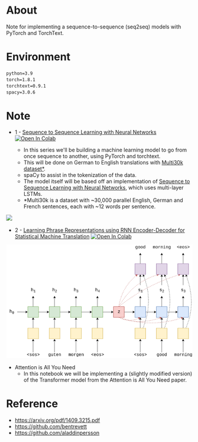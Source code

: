 # About 

Note for implementing a sequence-to-sequence (seq2seq) models with PyTorch and TorchText.


# Environment 

```cmd
python=3.9
torch=1.8.1
torchtext=0.9.1
spacy=3.0.6
```

# Note

* 1 - [Sequence to Sequence Learning with Neural Networks](https://github.com/JimCurryWang/Deep-Learning-Jot/blob/seq2seq-1/Transformer/1_Sequence_to_Sequence_Learning_with_Neural_Networks.ipynb) [![Open In Colab](https://colab.research.google.com/assets/colab-badge.svg)](https://colab.research.google.com/drive/1FGqD8Kv-rD3pbDpOTVT9I-WIUeLqAYum?usp=sharing)

    - In this series we'll be building a machine learning model to go from once sequence to another, using PyTorch and torchtext.
    - This will be done on German to English translations with [Multi30k dataset\*](https://github.com/multi30k/dataset).
    - spaCy to assist in the tokenization of the data. 
    - The model itself will be based off an implementation of [Sequence to Sequence Learning with Neural Networks](https://arxiv.org/abs/1409.3215), which uses multi-layer LSTMs.
    - \*Multi30k is a dataset with ~30,000 parallel English, German and French sentences, each with ~12 words per sentence. 

![](assets/seq2seq4.png)


* 2 - [ Learning Phrase Representations using RNN Encoder-Decoder for Statistical Machine Translation](https://github.com/JimCurryWang/Deep-Learning-Jot/blob/seq2seq-1/Transformer/1_Sequence_to_Sequence_Learning_with_Neural_Networks.ipynb) [![Open In Colab](https://colab.research.google.com/assets/colab-badge.svg)](https://colab.research.google.com/drive/1_lVgtZzxDunviwjbC44QLkqYpo23BwBg?usp=sharing)

![](assets/seq2seq7.png)


* Attention is All You Need
    - In this notebook we will be implementing a (slightly modified version) of the Transformer model from the Attention is All You Need paper.


# Reference 

- https://arxiv.org/pdf/1409.3215.pdf
- https://github.com/bentrevett
- https://github.com/aladdinpersson